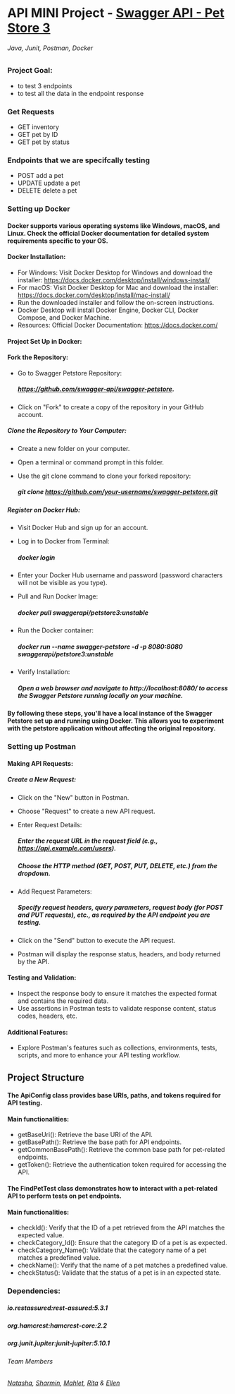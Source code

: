 # API MINI Project - [Swagger API - Pet Store 3](https://github.com/swagger-api/swagger-petstore)
###### Java, Junit, Postman, Docker

### Project Goal:
- to test 3 endpoints
- to test all the data in the endpoint response

### Get Requests
- GET inventory
- GET pet by ID
- GET pet by status

### Endpoints that we are specifcally testing
- POST add a pet
- UPDATE update a pet
- DELETE delete a pet

### Setting up Docker

#### Docker supports various operating systems like Windows, macOS, and Linux. Check the official Docker documentation for detailed system requirements specific to your OS.

#### Docker Installation: 

- For Windows: Visit Docker Desktop for Windows and download the installer: https://docs.docker.com/desktop/install/windows-install/
- For macOS: Visit Docker Desktop for Mac and download the installer: https://docs.docker.com/desktop/install/mac-install/
- Run the downloaded installer and follow the on-screen instructions.
- Docker Desktop will install Docker Engine, Docker CLI, Docker Compose, and Docker Machine.
- Resources: Official Docker Documentation: https://docs.docker.com/

#### Project Set Up in Docker: 

#### Fork the Repository:

- Go to Swagger Petstore Repository:
  ##### https://github.com/swagger-api/swagger-petstore.
  
- Click on "Fork" to create a copy of the repository in your GitHub account.

##### Clone the Repository to Your Computer:

- Create a new folder on your computer. 
- Open a terminal or command prompt in this folder.
- Use the git clone command to clone your forked repository:
  
  ##### git clone https://github.com/your-username/swagger-petstore.git

##### Register on Docker Hub:

- Visit Docker Hub and sign up for an account.
- Log in to Docker from Terminal:

  ##### docker login
  
- Enter your Docker Hub username and password (password characters will not be visible as you type).
- Pull and Run Docker Image:

  ##### docker pull swaggerapi/petstore3:unstable
  
- Run the Docker container:

  ##### docker run --name swagger-petstore -d -p 8080:8080 swaggerapi/petstore3:unstable

- Verify Installation:

  ##### Open a web browser and navigate to http://localhost:8080/ to access the Swagger Petstore running locally on your machine.
  
#### By following these steps, you'll have a local instance of the Swagger Petstore set up and running using Docker. This allows you to experiment with the petstore application without affecting the original repository.

### Setting up Postman

#### Making API Requests:

##### Create a New Request:

- Click on the "New" button in Postman.
- Choose "Request" to create a new API request.
- Enter Request Details:

  ##### Enter the request URL in the request field (e.g., https://api.example.com/users).
  ##### Choose the HTTP method (GET, POST, PUT, DELETE, etc.) from the dropdown.

- Add Request Parameters:

  ##### Specify request headers, query parameters, request body (for POST and PUT requests), etc., as required by the API endpoint you are testing.

 - Click on the "Send" button to execute the API request.
 - Postman will display the response status, headers, and body returned by the API.

#### Testing and Validation:

- Inspect the response body to ensure it matches the expected format and contains the required data.
-  Use assertions in Postman tests to validate response content, status codes, headers, etc.

#### Additional Features:

- Explore Postman's features such as collections, environments, tests, scripts, and more to enhance your API testing workflow.

## Project Structure

#### The ApiConfig class provides base URIs, paths, and tokens required for API testing.

#### Main functionalities: 

- getBaseUri(): Retrieve the base URI of the API.
- getBasePath(): Retrieve the base path for API endpoints.
- getCommonBasePath(): Retrieve the common base path for pet-related endpoints.
- getToken(): Retrieve the authentication token required for accessing the API.

#### The FindPetTest class demonstrates how to interact with a pet-related API to perform tests on pet endpoints.

#### Main functionalities: 

- checkId(): Verify that the ID of a pet retrieved from the API matches the expected value.
- checkCategory_Id(): Ensure that the category ID of a pet is as expected.
- checkCategory_Name(): Validate that the category name of a pet matches a predefined value.
- checkName(): Verify that the name of a pet matches a predefined value.
- checkStatus(): Validate that the status of a pet is in an expected state.

### Dependencies: 

##### io.restassured:rest-assured:5.3.1
##### org.hamcrest:hamcrest-core:2.2
##### org.junit.jupiter:junit-jupiter:5.10.1

###### Team Members
###### [Natasha](https://github.com/NatashaFasanotti), [Sharmin](https://github.com/sharminakth), [Mahlet](https://github.com/mahletjoseph9), [Rita](https://github.com/ritaqmiranda) & [Ellen](https://github.com/annwyl21)


